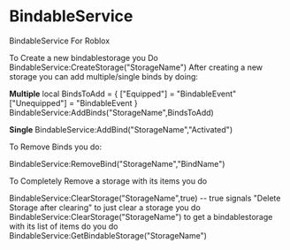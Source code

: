 # BindableService
BindableService For Roblox

To Create a new bindablestorage you Do BindableService:CreateStorage("StorageName")
After creating a new storage you can add multiple/single binds by doing:

**Multiple**
local BindsToAdd = {
["Equipped"] = "BindableEvent"
["Unequipped"] = "BindableEvent
}
BindableService:AddBinds("StorageName",BindsToAdd)

**Single**
BindableService:AddBind("StorageName","Activated")

To Remove Binds you do:

BindableService:RemoveBind("StorageName","BindName")

To Completely Remove a storage with its items you do

BindableService:ClearStorage("StorageName",true) -- true signals "Delete Storage after clearing"
to just clear a storage you do
BindableService:ClearStorage("StorageName")
to get a bindablestorage with its list of items do you do
BindableService:GetBindableStorage("StorageName") 

